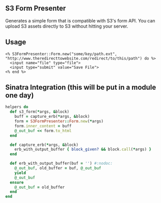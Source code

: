 ## S3 Form Presenter

Generates a simple form that is compatible with S3's form API. You can upload S3 assets directly to S3 without hitting your server.

## Usage

```
<% S3FormPresenter::Form.new("some/key/path.ext", "http://www.theredirecttowebsite.com/redirect/to/this/path") do %>
  <input name="file" type="file">
  <input type="submit" value="Save File">
<% end %>
```

## Sinatra Integration (this will be put in a module one day)

```ruby
helpers do
  def s3_form(*args, &block)
    buff = capture_erb(*args, &block)
    form = S3FormPresenter::Form.new(*args)
    form.inner_content = buff
    @_out_buf << form.to_html
  end

  def capture_erb(*args, &block)
    erb_with_output_buffer { block_given? && block.call(*args) }
  end

  def erb_with_output_buffer(buf = '') #:nodoc:
    @_out_buf, old_buffer = buf, @_out_buf
    yield
    @_out_buf
  ensure
    @_out_buf = old_buffer
  end
end
```
